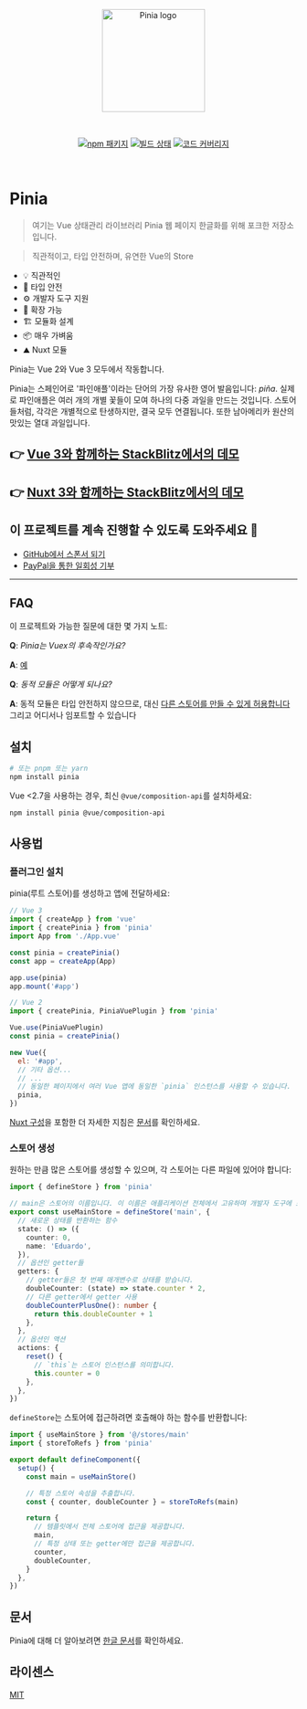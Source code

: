 <p align="center">
  <a href="https://pinia.vuejs.kr" target="_blank" rel="noopener noreferrer">
    <img width="180" src="https://pinia.vuejs.org/logo.svg" alt="Pinia logo">
  </a>
</p>
<br/>
<p align="center">
  <a href="https://npmjs.com/package/pinia"><img src="https://badgen.net/npm/v/pinia" alt="npm 패키지"></a>
  <a href="https://github.com/vuejs/pinia/actions/workflows/test.yml?query=branch%3Av2"><img src="https://github.com/vuejs/pinia/workflows/test/badge.svg?branch=v2" alt="빌드 상태"></a>
  <a href="https://codecov.io/github/vuejs/pinia"><img src="https://badgen.net/codecov/c/github/vuejs/pinia/v2" alt="코드 커버리지"></a>
</p>
<br/>

# Pinia

> 여기는 Vue 상태관리 라이브러리 Pinia 웹 페이지 한글화를 위해 포크한 저장소 입니다.

> 직관적이고, 타입 안전하며, 유연한 Vue의 Store

- 💡 직관적인
- 🔑 타입 안전
- ⚙️ 개발자 도구 지원
- 🔌 확장 가능
- 🏗 모듈화 설계
- 📦 매우 가벼움
- ⛰️ Nuxt 모듈

Pinia는 Vue 2와 Vue 3 모두에서 작동합니다.

Pinia는 스페인어로 '파인애플'이라는 단어의 가장 유사한 영어 발음입니다: _piña_. 실제로 파인애플은 여러 개의 개별 꽃들이 모여 하나의 다중 과일을 만드는 것입니다. 스토어들처럼, 각각은 개별적으로 탄생하지만, 결국 모두 연결됩니다. 또한 남아메리카 원산의 맛있는 열대 과일입니다.

## 👉 [Vue 3와 함께하는 StackBlitz에서의 데모](https://stackblitz.com/github/piniajs/example-vue-3-vite)

## 👉 [Nuxt 3와 함께하는 StackBlitz에서의 데모](https://stackblitz.com/github/piniajs/example-nuxt-3)

## 이 프로젝트를 계속 진행할 수 있도록 도와주세요 💚

- [GitHub에서 스폰서 되기](https://github.com/sponsors/posva)
- [PayPal을 통한 일회성 기부](https://paypal.me/posva)

---

## FAQ

이 프로젝트와 가능한 질문에 대한 몇 가지 노트:

**Q**: _Pinia는 Vuex의 후속작인가요?_

**A**: [예](https://vuejs.org/guide/scaling-up/state-management.html#pinia)

**Q**: _동적 모듈은 어떻게 되나요?_

**A**: 동적 모듈은 타입 안전하지 않으므로, 대신 [다른 스토어를 만들 수 있게 허용합니다](https://pinia.vuejs.org/cookbook/composing-stores.html) 그리고 어디서나 임포트할 수 있습니다

## 설치

```bash
# 또는 pnpm 또는 yarn
npm install pinia
```

Vue <2.7을 사용하는 경우, 최신 `@vue/composition-api`를 설치하세요:

```bash
npm install pinia @vue/composition-api
```

## 사용법

### 플러그인 설치

pinia(루트 스토어)를 생성하고 앱에 전달하세요:

```js
// Vue 3
import { createApp } from 'vue'
import { createPinia } from 'pinia'
import App from './App.vue'

const pinia = createPinia()
const app = createApp(App)

app.use(pinia)
app.mount('#app')
```

```js
// Vue 2
import { createPinia, PiniaVuePlugin } from 'pinia'

Vue.use(PiniaVuePlugin)
const pinia = createPinia()

new Vue({
  el: '#app',
  // 기타 옵션...
  // ...
  // 동일한 페이지에서 여러 Vue 앱에 동일한 `pinia` 인스턴스를 사용할 수 있습니다.
  pinia,
})
```

[Nuxt 구성](https://pinia.vuejs.org/ssr/nuxt.html#nuxt-js)을 포함한 더 자세한 지침은 [문서](https://pinia.vuejs.org)를 확인하세요.

### 스토어 생성

원하는 만큼 많은 스토어를 생성할 수 있으며, 각 스토어는 다른 파일에 있어야 합니다:

```ts
import { defineStore } from 'pinia'

// main은 스토어의 이름입니다. 이 이름은 애플리케이션 전체에서 고유하며 개발자 도구에 표시됩니다.
export const useMainStore = defineStore('main', {
  // 새로운 상태를 반환하는 함수
  state: () => ({
    counter: 0,
    name: 'Eduardo',
  }),
  // 옵션인 getter들
  getters: {
    // getter들은 첫 번째 매개변수로 상태를 받습니다.
    doubleCounter: (state) => state.counter * 2,
    // 다른 getter에서 getter 사용
    doubleCounterPlusOne(): number {
      return this.doubleCounter + 1
    },
  },
  // 옵션인 액션
  actions: {
    reset() {
      // `this`는 스토어 인스턴스를 의미합니다.
      this.counter = 0
    },
  },
})
```

`defineStore`는 스토어에 접근하려면 호출해야 하는 함수를 반환합니다:

```ts
import { useMainStore } from '@/stores/main'
import { storeToRefs } from 'pinia'

export default defineComponent({
  setup() {
    const main = useMainStore()

    // 특정 스토어 속성을 추출합니다.
    const { counter, doubleCounter } = storeToRefs(main)

    return {
      // 템플릿에서 전체 스토어에 접근을 제공합니다.
      main,
      // 특정 상태 또는 getter에만 접근을 제공합니다.
      counter,
      doubleCounter,
    }
  },
})
```

## 문서

Pinia에 대해 더 알아보려면 [한글 문서](https://pinia.vuejs.kr)를 확인하세요.

## 라이센스

[MIT](http://opensource.org/licenses/MIT)

